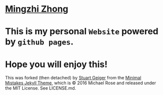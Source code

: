 [Mingzhi Zhong](https://github.com/mingzhi361 "钟明志")
====

# This is my personal `Website` powered by `github pages`. 

Hope you will enjoy this! 
====

This was forked (then detached) by [Stuart Geiger](https://github.com/staeiou) from the [Minimal Mistakes Jekyll Theme](https://mmistakes.github.io/minimal-mistakes/), which is © 2016 Michael Rose and released under the MIT License. See LICENSE.md. 
